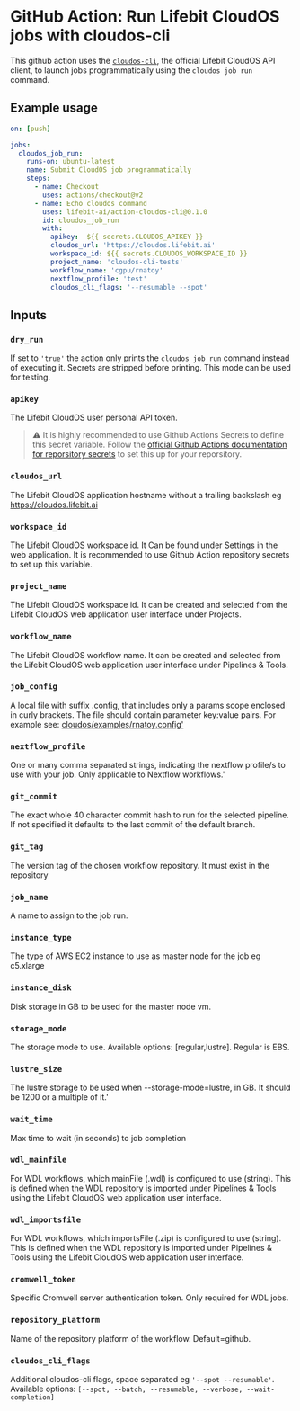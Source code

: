 # GitHub Action: Run Lifebit CloudOS jobs with cloudos-cli

This github action uses the [`cloudos-cli`](https://github.com/lifebit-ai/cloudos-cli), the official Lifebit CloudOS API client, to launch jobs programmatically using the `cloudos job run` command.

## Example usage

```yaml
on: [push]

jobs:
  cloudos_job_run:
    runs-on: ubuntu-latest
    name: Submit CloudOS job programmatically
    steps:
      - name: Checkout
        uses: actions/checkout@v2
      - name: Echo cloudos command
        uses: lifebit-ai/action-cloudos-cli@0.1.0
        id: cloudos_job_run
        with:
          apikey:  ${{ secrets.CLOUDOS_APIKEY }}
          cloudos_url: 'https://cloudos.lifebit.ai'
          workspace_id: ${{ secrets.CLOUDOS_WORKSPACE_ID }}
          project_name: 'cloudos-cli-tests'
          workflow_name: 'cgpu/rnatoy'
          nextflow_profile: 'test'
          cloudos_cli_flags: '--resumable --spot'
```


## Inputs

### `dry_run`

If set to `'true'` the action only prints the `cloudos job run` command instead of executing it. Secrets are stripped before printing. This mode can be used for testing.

### `apikey`

The Lifebit CloudOS user personal API token.

> :warning: It is highly recommended to use Github Actions Secrets to define this secret variable. Follow the [official Github Actions documentation for reporsitory secrets](https://docs.github.com/en/actions/security-guides/encrypted-secrets#creating-encrypted-secrets-for-a-repository) to set this up for your reporsitory.


### `cloudos_url`

The Lifebit CloudOS application hostname without a trailing backslash eg https://cloudos.lifebit.ai

### `workspace_id`

The Lifebit CloudOS workspace id. It Can be found under Settings in the web application. It is recommended to use Github Action repository secrets to set up this variable.

### `project_name`

The Lifebit CloudOS workspace id. It can be created and selected from the Lifebit CloudOS web application user interface under Projects.

### `workflow_name`

The Lifebit CloudOS workflow name. It can be created and selected from the Lifebit CloudOS web application user interface under Pipelines & Tools.


### `job_config`

A local file with suffix .config, that includes only a params scope enclosed in curly brackets. The file should contain parameter key:value pairs. For example see: [cloudos/examples/rnatoy.config'](https://github.com/lifebit-ai/cloudos-cli/blob/dev/cloudos/examples/rnatoy.config')


### `nextflow_profile`

One or many comma separated strings, indicating the nextflow profile/s to use with your job. Only applicable to Nextflow workflows.'

### `git_commit`

The exact whole 40 character commit hash to run for the selected pipeline. If not specified it defaults to the last commit of the default branch.

### `git_tag`

The version tag of the chosen workflow repository. It must exist in the repository


### `job_name`

A name to assign to the job run.

### `instance_type`

The type of AWS EC2 instance to use as master node for the job eg c5.xlarge

### `instance_disk`

Disk storage in GB to be used for the master node vm.


### `storage_mode`

The storage mode to use. Available options: [regular,lustre]. Regular is EBS.

### `lustre_size`

The lustre storage to be used when --storage-mode=lustre, in GB. It should be 1200 or a multiple of it.'

### `wait_time`

Max time to wait (in seconds) to job completion

### `wdl_mainfile`

For WDL workflows, which mainFile (.wdl) is configured to use (string). This is defined when the WDL repository is imported under Pipelines & Tools using the Lifebit CloudOS web application user interface.

### `wdl_importsfile`

For WDL workflows, which importsFile (.zip) is configured to use (string). This is defined when the WDL repository is imported under Pipelines & Tools using the Lifebit CloudOS web application user interface.

### `cromwell_token`

Specific Cromwell server authentication token. Only required for WDL jobs.

### `repository_platform`

Name of the repository platform of the workflow. Default=github.
### `cloudos_cli_flags`

Additional cloudos-cli flags, space separated eg `'--spot --resumable'`. Available options: `[--spot, --batch, --resumable, --verbose, --wait-completion]`
